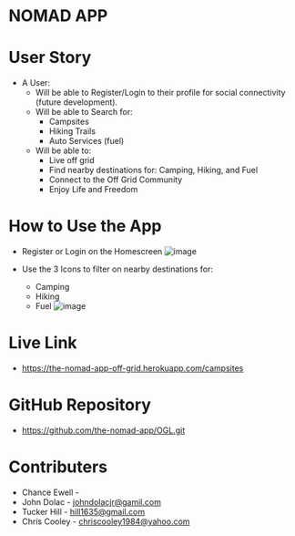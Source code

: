 # NOMAD APP

# User Story
  * A User:  
     * Will be able to Register/Login to their profile for social connectivity (future development). 
     * Will be able to Search for: 
        * Campsites
        * Hiking Trails 
        * Auto Services (fuel)
     * Will be able to:  
        * Live off grid 
        * Find nearby destinations for: Camping, Hiking, and Fuel
        * Connect to the Off Grid Community 
        * Enjoy Life and Freedom

# How to Use the App
  * Register or Login on the Homescreen 
![image](https://user-images.githubusercontent.com/69832533/110275400-2e12ce00-7f8e-11eb-8399-d171c6ec71c3.png)

  * Use the 3 Icons to filter on nearby destinations for: 
      * Camping
      * Hiking 
      * Fuel
![image](https://user-images.githubusercontent.com/69832533/110275555-8053ef00-7f8e-11eb-9600-f196d9ae2e61.png)

# Live Link
  * https://the-nomad-app-off-grid.herokuapp.com/campsites
  
# GitHub Repository
  * https://github.com/the-nomad-app/OGL.git

# Contributers
   * Chance Ewell - 
   * John Dolac - johndolacjr@gamil.com 
   * Tucker Hill - hill1635@gmail.com 
   * Chris Cooley - chriscooley1984@yahoo.com
 
